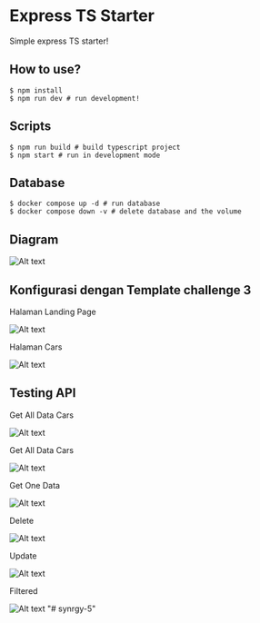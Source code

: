 # Express TS Starter

Simple express TS starter!

## How to use?

```
$ npm install
$ npm run dev # run development!
```

## Scripts

```
$ npm run build # build typescript project
$ npm start # run in development mode
```

## Database

```
$ docker compose up -d # run database
$ docker compose down -v # delete database and the volume
```

## Diagram

<img src="/public/images/diagram.png" alt="Alt text" title="Optional title">

## Konfigurasi dengan Template challenge 3

Halaman Landing Page

<img src="/public/images/landingpage.png" alt="Alt text" title="Optional title">

Halaman Cars

<img src="/public/images/cars.png" alt="Alt text" title="Optional title">

## Testing API

Get All Data Cars

<img src="/public/images/getall.png" alt="Alt text" title="Optional title">

Get All Data Cars

<img src="/public/images/getall.png" alt="Alt text" title="Optional title">

Get One Data

<img src="/public/images/getone.png" alt="Alt text" title="Optional title">

Delete

<img src="/public/images/delete.png" alt="Alt text" title="Optional title">

Update

<img src="/public/images/update.png" alt="Alt text" title="Optional title">

Filtered

<img src="/public/images/filttered.png" alt="Alt text" title="Optional title">
"# synrgy-5" 
